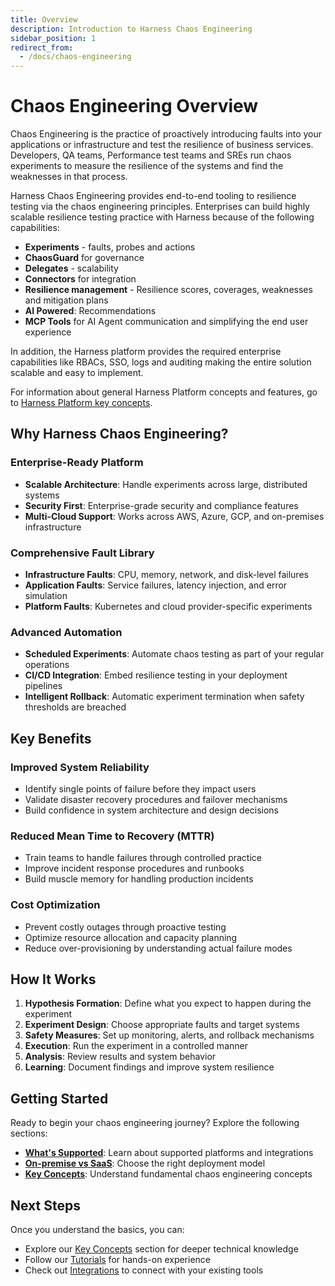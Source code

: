 ```yaml
---
title: Overview
description: Introduction to Harness Chaos Engineering
sidebar_position: 1
redirect_from:
  - /docs/chaos-engineering
---
```


# Chaos Engineering Overview

Chaos Engineering is the practice of proactively introducing faults into your applications or infrastructure and test the resilience of business services. Developers, QA teams, Performance test teams and SREs run chaos experiments to measure the resilience of the systems and find the weaknesses in that process.

Harness Chaos Engineering provides end-to-end tooling to resilience testing via the chaos engineering principles. Enterprises can build highly scalable resilience testing practice with Harness because of the following capabilities:

- **Experiments** - faults, probes and actions
- **ChaosGuard** for governance
- **Delegates** - scalability
- **Connectors** for integration
- **Resilience management** - Resilience scores, coverages, weaknesses and mitigation plans
- **AI Powered**: Recommendations
- **MCP Tools** for AI Agent communication and simplifying the end user experience

In addition, the Harness platform provides the required enterprise capabilities like RBACs, SSO, logs and auditing making the entire solution scalable and easy to implement.

For information about general Harness Platform concepts and features, go to [Harness Platform key concepts](/docs/platform/get-started/key-concepts).

## Why Harness Chaos Engineering?

### Enterprise-Ready Platform
- **Scalable Architecture**: Handle experiments across large, distributed systems
- **Security First**: Enterprise-grade security and compliance features
- **Multi-Cloud Support**: Works across AWS, Azure, GCP, and on-premises infrastructure

### Comprehensive Fault Library
- **Infrastructure Faults**: CPU, memory, network, and disk-level failures
- **Application Faults**: Service failures, latency injection, and error simulation
- **Platform Faults**: Kubernetes and cloud provider-specific experiments

### Advanced Automation
- **Scheduled Experiments**: Automate chaos testing as part of your regular operations
- **CI/CD Integration**: Embed resilience testing in your deployment pipelines
- **Intelligent Rollback**: Automatic experiment termination when safety thresholds are breached

## Key Benefits

### Improved System Reliability
- Identify single points of failure before they impact users
- Validate disaster recovery procedures and failover mechanisms
- Build confidence in system architecture and design decisions

### Reduced Mean Time to Recovery (MTTR)
- Train teams to handle failures through controlled practice
- Improve incident response procedures and runbooks
- Build muscle memory for handling production incidents

### Cost Optimization
- Prevent costly outages through proactive testing
- Optimize resource allocation and capacity planning
- Reduce over-provisioning by understanding actual failure modes

## How It Works

1. **Hypothesis Formation**: Define what you expect to happen during the experiment
2. **Experiment Design**: Choose appropriate faults and target systems
3. **Safety Measures**: Set up monitoring, alerts, and rollback mechanisms
4. **Execution**: Run the experiment in a controlled manner
5. **Analysis**: Review results and system behavior
6. **Learning**: Document findings and improve system resilience

## Getting Started

Ready to begin your chaos engineering journey? Explore the following sections:

- **[What's Supported](./whats-supported)**: Learn about supported platforms and integrations
- **[On-premise vs SaaS](./on-premise-vs-saas)**: Choose the right deployment model
- **[Key Concepts](./key-concepts)**: Understand fundamental chaos engineering concepts

## Next Steps

Once you understand the basics, you can:
- Explore our [Key Concepts](./key-concepts) section for deeper technical knowledge
- Follow our [Tutorials](./tutorials) for hands-on experience
- Check out [Integrations](./integrations/cicd/jenkins) to connect with your existing tools
